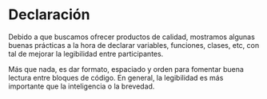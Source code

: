 Declaración
===

Debido a que buscamos ofrecer productos de calidad, mostramos algunas buenas prácticas a la hora de declarar variables, funciones, clases, etc, con tal de mejorar la legibilidad entre participantes. 

Más que nada, es dar formato, espaciado y orden para fomentar buena lectura entre bloques de código. En general, la legibilidad es más importante que la inteligencia o la brevedad.